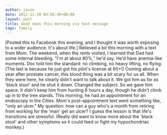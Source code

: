 ```yaml
---
author: jason
date: 2012-11-20 04:56:49+00:00
layout: post
title: Good news this morning via text message
tags: family
---
```


[Posted this to Facebook this evening, and I thought it was worth exposing to a wider audience. It's about life.] Relieved a bit this morning with a text from Mom. The weekend, when the rents visited, I learned that Dad had some internal bleeding. "I'm at about 80%," he'd say. He'd have anemia-like moments. Doc told him the standard: no climbing, no heavy lifting, no flying. (The last is because he just got his pilot's license at 60+!) Coming about a year after prostate cancer, this blood thing was a bit scary for us all. When they were here, he clearly didn't want to talk about it. We got him as far as 'black stool' and he shut it down. Changed the subject. So we gave him space. It didn't keep him from hunting 8 hours a day, though he didn't climb up in to the tree stands. This morning, he had an appointment for an endoscopy in the Cities. Mom's post-appointment text went something like, "only an ulcer." My question: how can a guy who's a month from retiring from working for the 'man' get an ulcer? I guess the lesson is that life's transitions are stressful. (Really did want to know more about the 'black stool' and other symptoms so it could feed or fight my hypochondriac monkey.)
